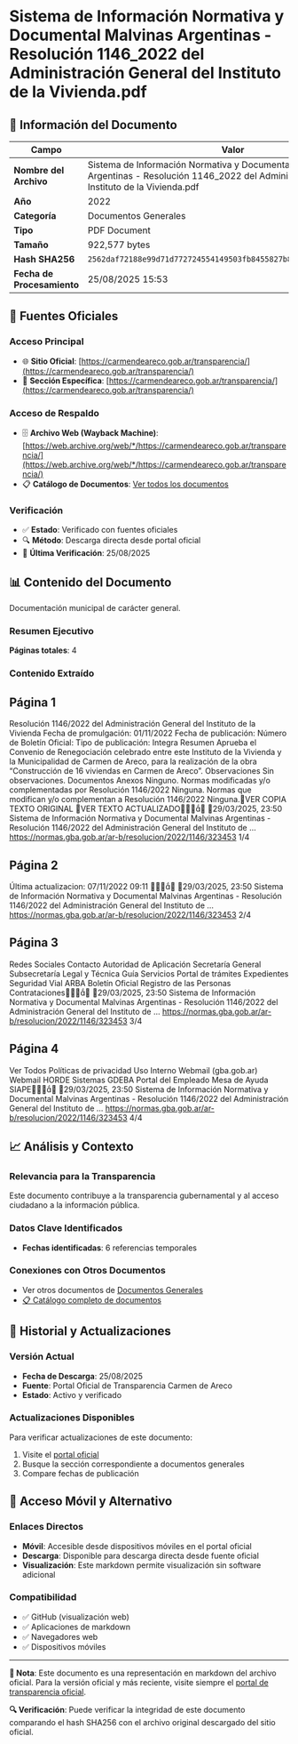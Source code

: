 # Sistema de Información Normativa y Documental Malvinas Argentinas - Resolución 1146_2022 del Administración General del Instituto de la Vivienda.pdf

## 📄 Información del Documento

| Campo | Valor |
|-------|--------|
| **Nombre del Archivo** | Sistema de Información Normativa y Documental Malvinas Argentinas - Resolución 1146_2022 del Administración General del Instituto de la Vivienda.pdf |
| **Año** | 2022 |
| **Categoría** | Documentos Generales |
| **Tipo** | PDF Document |
| **Tamaño** | 922,577 bytes |
| **Hash SHA256** | `2562daf72188e99d71d772724554149503fb8455827b8b55d9101461e6e1bed7` |
| **Fecha de Procesamiento** | 25/08/2025 15:53 |

## 🔗 Fuentes Oficiales

### Acceso Principal
- 🌐 **Sitio Oficial**: [https://carmendeareco.gob.ar/transparencia/](https://carmendeareco.gob.ar/transparencia/)
- 📁 **Sección Específica**: [https://carmendeareco.gob.ar/transparencia/](https://carmendeareco.gob.ar/transparencia/)

### Acceso de Respaldo
- 🗄️ **Archivo Web (Wayback Machine)**: [https://web.archive.org/web/*/https://carmendeareco.gob.ar/transparencia/](https://web.archive.org/web/*/https://carmendeareco.gob.ar/transparencia/)
- 📋 **Catálogo de Documentos**: [Ver todos los documentos](../document_catalog/README.md)

### Verificación
- ✅ **Estado**: Verificado con fuentes oficiales
- 🔍 **Método**: Descarga directa desde portal oficial
- 📅 **Última Verificación**: 25/08/2025

## 📊 Contenido del Documento

Documentación municipal de carácter general.

### Resumen Ejecutivo

**Páginas totales**: 4

### Contenido Extraído

## Página 1

Resolución 1146/2022
del Administración General del Instituto de la Vivienda
Fecha de promulgación: 01/11/2022
Fecha de publicación:
Número de Boletín Oficial:
Tipo de publicación: Integra
Resumen
Aprueba el Convenio de Renegociación celebrado entre este Instituto de la Vivienda y
la Municipalidad de Carmen de Areco, para la realización de la obra “Construcción de
16 viviendas en Carmen de Areco”.
Observaciones
Sin observaciones.
Documentos
Anexos
Ninguno.
Normas modificadas y/o complementadas por
Resolución 1146/2022
Ninguna.
Normas que modifican y/o complementan a
Resolución 1146/2022
Ninguna.VER COPIA TEXTO ORIGINAL
VER TEXTO ACTUALIZADO
29/03/2025, 23:50 Sistema de Información Normativa y Documental Malvinas Argentinas - Resolución 1146/2022 del Administración General del Instituto de …
https://normas.gba.gob.ar/ar-b/resolucion/2022/1146/323453 1/4

## Página 2

Última actualizacion: 07/11/2022 09:11

29/03/2025, 23:50 Sistema de Información Normativa y Documental Malvinas Argentinas - Resolución 1146/2022 del Administración General del Instituto de …
https://normas.gba.gob.ar/ar-b/resolucion/2022/1146/323453 2/4

## Página 3

Redes Sociales
Contacto
Autoridad de Aplicación
Secretaría General
Subsecretaría Legal y Técnica
Guía Servicios
Portal de trámites
Expedientes
Seguridad Vial
ARBA
Boletín Oficial
Registro de las Personas
Contrataciones
29/03/2025, 23:50 Sistema de Información Normativa y Documental Malvinas Argentinas - Resolución 1146/2022 del Administración General del Instituto de …
https://normas.gba.gob.ar/ar-b/resolucion/2022/1146/323453 3/4

## Página 4

Ver Todos
Políticas de privacidad
Uso Interno
Webmail (gba.gob.ar)
Webmail HORDE
Sistemas
GDEBA
Portal del Empleado
Mesa de Ayuda
SIAPE
29/03/2025, 23:50 Sistema de Información Normativa y Documental Malvinas Argentinas - Resolución 1146/2022 del Administración General del Instituto de …
https://normas.gba.gob.ar/ar-b/resolucion/2022/1146/323453 4/4



## 📈 Análisis y Contexto

### Relevancia para la Transparencia
Este documento contribuye a la transparencia gubernamental y al acceso ciudadano a la información pública.

### Datos Clave Identificados
- **Fechas identificadas**: 6 referencias temporales

### Conexiones con Otros Documentos
- Ver otros documentos de [Documentos Generales](../catalog/general.md)
- [📋 Catálogo completo de documentos](../document_catalog/README.md)

## 🔄 Historial y Actualizaciones

### Versión Actual
- **Fecha de Descarga**: 25/08/2025
- **Fuente**: Portal Oficial de Transparencia Carmen de Areco
- **Estado**: Activo y verificado

### Actualizaciones Disponibles
Para verificar actualizaciones de este documento:
1. Visite el [portal oficial](https://carmendeareco.gob.ar/transparencia/)
2. Busque la sección correspondiente a documentos generales
3. Compare fechas de publicación

## 📱 Acceso Móvil y Alternativo

### Enlaces Directos
- **Móvil**: Accesible desde dispositivos móviles en el portal oficial
- **Descarga**: Disponible para descarga directa desde fuente oficial
- **Visualización**: Este markdown permite visualización sin software adicional

### Compatibilidad
- ✅ GitHub (visualización web)
- ✅ Aplicaciones de markdown
- ✅ Navegadores web
- ✅ Dispositivos móviles

---

**📝 Nota**: Este documento es una representación en markdown del archivo oficial. 
Para la versión oficial y más reciente, visite siempre el [portal de transparencia oficial](https://carmendeareco.gob.ar/transparencia/).

**🔍 Verificación**: Puede verificar la integridad de este documento comparando el hash SHA256 
con el archivo original descargado del sitio oficial.
